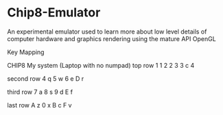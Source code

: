 # Chip8-Emulator

An experimental emulator used to learn more about low level details of computer hardware and graphics rendering using the mature API OpenGL

Key Mapping

CHIP8   My system (Laptop with no numpad)
top row
1       1
2       2
3       3
c       4

second row
4       q
5       w
6       e
D       r

third row
7       a
8       s
9       d
E       f

last row
A       z
0       x
B       c
F       v

